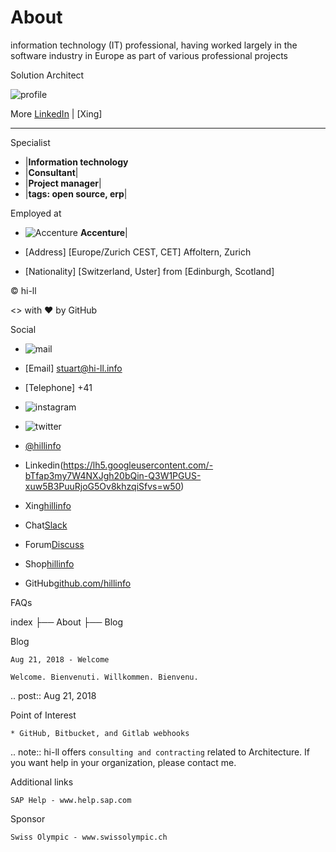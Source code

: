 # About

information technology (IT) professional, having worked largely in the software industry in Europe as part of various professional projects 

Solution Architect

![profile](https://lh6.googleusercontent.com/uqw176ozxtR99m-F1rEVEHNjafuDEljhkC0ctusjlGvHogTRU0hawpey4Bs=w40)

More [LinkedIn](www.linkedin.com/in/hillinfo) | [Xing]

------------------------------------------------------------

Specialist
- |**Information technology**
- |**Consultant**|
- |**Project manager**|
- |**tags: open source, erp**|

Employed at
- ![Accenture](https://media.licdn.com/dms/image/C4E0BAQE_tMd_dRgIzQ/company-logo_100_100/0?e=1542844800&v=beta&t=m1HwNcWFbSqSArOxlEXo3FVv61Zbry7c61-gy3FewDA) **Accenture**|

- [Address] [Europe/Zurich CEST, CET] Affoltern, Zurich
- [Nationality] [Switzerland, Uster] from [Edinburgh, Scotland]

© hi-ll

<> with ❤ by GitHub

Social
- ![mail](https://lh6.googleusercontent.com/Qhi7XFcsQ_j4x8V_HaOdsyESNTDSYk5QaAxXGB4tzHGkV8hjBnW5ik63miQ=w50)
- [Email] stuart@hi-ll.info
- [Telephone] +41 
- ![instagram](https://lh5.googleusercontent.com/n777S_0bN5E_hMmetDXC2vgMCEe1Y-fE0-xmmxUIr2noRm_YjkHLwjYWv-I=w50)

- ![twitter](https://lh5.googleusercontent.com/a22yI-6dVlUoNbGd1_PYNa9lvKpaYWYD_AxYHaE5W7Ry1nnXi4L9ldV6qk8=w50)
- [@hillinfo](https://twitter.com/hillinfo)

- Linkedin(https://lh5.googleusercontent.com/-bTfap3my7W4NXJgh20bQin-Q3W1PGUS-xuw5B3PuuRjoG5Ov8khzqiSfvs=w50)
- Xing[hillinfo](https://lh3.googleusercontent.com/P1KsEu_g3n7YaeQNOUnu2t8RS5_4nrTHdt_PSik5GhPSCIivD1DbeLnAnY8=w50)
- Chat[Slack](http://hi-llinfo.slack.com)
- Forum[Discuss](http://discuss.hillinfo.io)
- Shop[hillinfo](https://hillinfo.myshopify.com/products/hillinfo-shirt)
- GitHub[github.com/hillinfo](https://hillinfo.github.io/hillinfo/)


FAQs

   index
    ├── About
    ├── Blog

Blog

    Aug 21, 2018 - Welcome
    
    Welcome. Bienvenuti. Willkommen. Bienvenu.

.. post:: Aug 21, 2018

Point of Interest

    * GitHub, Bitbucket, and Gitlab webhooks

.. note:: hi-ll offers `consulting and contracting` related to Architecture. If you want help in your organization, please contact me.


Additional links

    SAP Help - www.help.sap.com

Sponsor

    Swiss Olympic - www.swissolympic.ch
